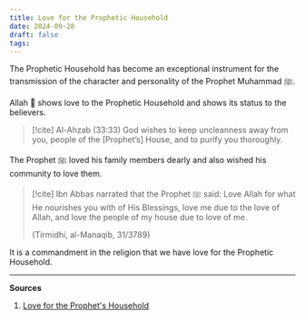 ```yaml
---
title: Love for the Prophetic Household
date: 2024-09-28
draft: false
tags:
---
```

The Prophetic Household has become an exceptional instrument for the transmission of the character and personality of the Prophet Muhammad ﷺ.

Allah ﷾ shows love to the Prophetic Household and shows its status to the believers.
> [!cite] Al-Ahzab (33:33)
> God wishes to keep uncleanness away from you, people of the [Prophet’s] House, and to purify you thoroughly.

The Prophet ﷺ loved his family members dearly and also wished his community to love them.

> [!cite] Ibn Abbas narrated that the Prophet ﷺ said:
> Love Allah for what He nourishes you with of His Blessings, love me due to the love of Allah, and love the people of my house due to love of me.
> 
> (Tirmidhi, al-Manaqib, 31/3789)

It is a commandment in the religion that we have love for the Prophetic Household.


---
**Sources**
1. [Love for the Prophet's Household](https://en.osmannuritopbas.com/love-for-the-prophets-household.html)


